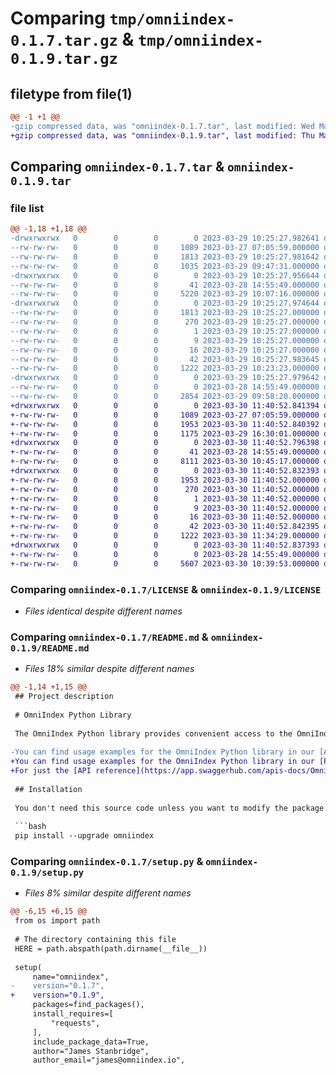# Comparing `tmp/omniindex-0.1.7.tar.gz` & `tmp/omniindex-0.1.9.tar.gz`

## filetype from file(1)

```diff
@@ -1 +1 @@
-gzip compressed data, was "omniindex-0.1.7.tar", last modified: Wed Mar 29 10:25:27 2023, max compression
+gzip compressed data, was "omniindex-0.1.9.tar", last modified: Thu Mar 30 11:40:52 2023, max compression
```

## Comparing `omniindex-0.1.7.tar` & `omniindex-0.1.9.tar`

### file list

```diff
@@ -1,18 +1,18 @@
-drwxrwxrwx   0        0        0        0 2023-03-29 10:25:27.982641 omniindex-0.1.7/
--rw-rw-rw-   0        0        0     1089 2023-03-27 07:05:59.000000 omniindex-0.1.7/LICENSE
--rw-rw-rw-   0        0        0     1813 2023-03-29 10:25:27.981642 omniindex-0.1.7/PKG-INFO
--rw-rw-rw-   0        0        0     1035 2023-03-29 09:47:31.000000 omniindex-0.1.7/README.md
-drwxrwxrwx   0        0        0        0 2023-03-29 10:25:27.956644 omniindex-0.1.7/omniindex/
--rw-rw-rw-   0        0        0       41 2023-03-28 14:55:49.000000 omniindex-0.1.7/omniindex/__init__.py
--rw-rw-rw-   0        0        0     5220 2023-03-29 10:07:16.000000 omniindex-0.1.7/omniindex/api.py
-drwxrwxrwx   0        0        0        0 2023-03-29 10:25:27.974644 omniindex-0.1.7/omniindex.egg-info/
--rw-rw-rw-   0        0        0     1813 2023-03-29 10:25:27.000000 omniindex-0.1.7/omniindex.egg-info/PKG-INFO
--rw-rw-rw-   0        0        0      270 2023-03-29 10:25:27.000000 omniindex-0.1.7/omniindex.egg-info/SOURCES.txt
--rw-rw-rw-   0        0        0        1 2023-03-29 10:25:27.000000 omniindex-0.1.7/omniindex.egg-info/dependency_links.txt
--rw-rw-rw-   0        0        0        9 2023-03-29 10:25:27.000000 omniindex-0.1.7/omniindex.egg-info/requires.txt
--rw-rw-rw-   0        0        0       16 2023-03-29 10:25:27.000000 omniindex-0.1.7/omniindex.egg-info/top_level.txt
--rw-rw-rw-   0        0        0       42 2023-03-29 10:25:27.983645 omniindex-0.1.7/setup.cfg
--rw-rw-rw-   0        0        0     1222 2023-03-29 10:23:23.000000 omniindex-0.1.7/setup.py
-drwxrwxrwx   0        0        0        0 2023-03-29 10:25:27.979642 omniindex-0.1.7/tests/
--rw-rw-rw-   0        0        0        0 2023-03-28 14:55:49.000000 omniindex-0.1.7/tests/__init__.py
--rw-rw-rw-   0        0        0     2854 2023-03-29 09:58:20.000000 omniindex-0.1.7/tests/omni_api_test.py
+drwxrwxrwx   0        0        0        0 2023-03-30 11:40:52.841394 omniindex-0.1.9/
+-rw-rw-rw-   0        0        0     1089 2023-03-27 07:05:59.000000 omniindex-0.1.9/LICENSE
+-rw-rw-rw-   0        0        0     1953 2023-03-30 11:40:52.840392 omniindex-0.1.9/PKG-INFO
+-rw-rw-rw-   0        0        0     1175 2023-03-29 16:30:01.000000 omniindex-0.1.9/README.md
+drwxrwxrwx   0        0        0        0 2023-03-30 11:40:52.796398 omniindex-0.1.9/omniindex/
+-rw-rw-rw-   0        0        0       41 2023-03-28 14:55:49.000000 omniindex-0.1.9/omniindex/__init__.py
+-rw-rw-rw-   0        0        0     8111 2023-03-30 10:45:17.000000 omniindex-0.1.9/omniindex/api.py
+drwxrwxrwx   0        0        0        0 2023-03-30 11:40:52.832393 omniindex-0.1.9/omniindex.egg-info/
+-rw-rw-rw-   0        0        0     1953 2023-03-30 11:40:52.000000 omniindex-0.1.9/omniindex.egg-info/PKG-INFO
+-rw-rw-rw-   0        0        0      270 2023-03-30 11:40:52.000000 omniindex-0.1.9/omniindex.egg-info/SOURCES.txt
+-rw-rw-rw-   0        0        0        1 2023-03-30 11:40:52.000000 omniindex-0.1.9/omniindex.egg-info/dependency_links.txt
+-rw-rw-rw-   0        0        0        9 2023-03-30 11:40:52.000000 omniindex-0.1.9/omniindex.egg-info/requires.txt
+-rw-rw-rw-   0        0        0       16 2023-03-30 11:40:52.000000 omniindex-0.1.9/omniindex.egg-info/top_level.txt
+-rw-rw-rw-   0        0        0       42 2023-03-30 11:40:52.842395 omniindex-0.1.9/setup.cfg
+-rw-rw-rw-   0        0        0     1222 2023-03-30 11:34:29.000000 omniindex-0.1.9/setup.py
+drwxrwxrwx   0        0        0        0 2023-03-30 11:40:52.837393 omniindex-0.1.9/tests/
+-rw-rw-rw-   0        0        0        0 2023-03-28 14:55:49.000000 omniindex-0.1.9/tests/__init__.py
+-rw-rw-rw-   0        0        0     5607 2023-03-30 10:39:53.000000 omniindex-0.1.9/tests/omni_api_test.py
```

### Comparing `omniindex-0.1.7/LICENSE` & `omniindex-0.1.9/LICENSE`

 * *Files identical despite different names*

### Comparing `omniindex-0.1.7/README.md` & `omniindex-0.1.9/README.md`

 * *Files 18% similar despite different names*

```diff
@@ -1,14 +1,15 @@
 ## Project description
 
 # OmniIndex Python Library
 
 The OmniIndex Python library provides convenient access to the OmniIndex API from applications written in the Python language. It includes a pre-defined set of classes for API resources that initialize themselves dynamically from API responses which makes it compatible with a wide range of versions of the OmniIndex API.
 
-You can find usage examples for the OmniIndex Python library in our [API reference](https://omniindex.readthedocs.io/)
+You can find usage examples for the OmniIndex Python library in our [Python Library reference](https://omniindex.readthedocs.io/) which includes code samples etc
+For just the [API reference](https://app.swaggerhub.com/apis-docs/OmniIndexAPI/OmniIndex/1.0.0)
 
 ## Installation
 
 You don't need this source code unless you want to modify the package. If you just want to use the package, just run:
 
 ```bash
 pip install --upgrade omniindex
```

### Comparing `omniindex-0.1.7/setup.py` & `omniindex-0.1.9/setup.py`

 * *Files 8% similar despite different names*

```diff
@@ -6,15 +6,15 @@
 from os import path
 
 # The directory containing this file
 HERE = path.abspath(path.dirname(__file__))
 
 setup(
     name="omniindex",
-    version="0.1.7",
+    version="0.1.9",
     packages=find_packages(),
     install_requires=[
         "requests",
     ],
     include_package_data=True,
     author="James Stanbridge",
     author_email="james@omniindex.io",
```

